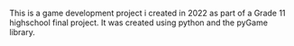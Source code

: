 This is a game development project i created in 2022 as part of a Grade 11 highschool final project. It was created using python and the pyGame library.
